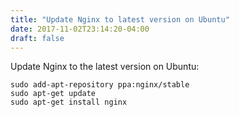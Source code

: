 ```yaml
---
title: "Update Nginx to latest version on Ubuntu"
date: 2017-11-02T23:14:20-04:00
draft: false
---
```


Update Nginx to the latest version on Ubuntu:


```
sudo add-apt-repository ppa:nginx/stable
sudo apt-get update
sudo apt-get install nginx
```
